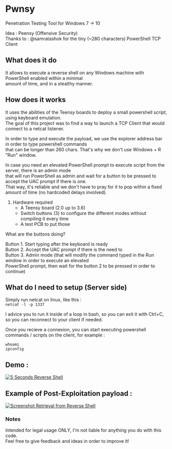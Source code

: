 # Pwnsy
Penetration Testing Tool for Windows 7 -> 10

Idea : Peensy (Offensive Security)  
Thanks to : @samratashok for the tiny (~280 characters) PowerShell TCP Client

## What does it do
It allows to execute a reverse shell on any Windows machine with PowerShell enabled within a minimal  
amount of time, and in a stealthy manner. 

## How does it works
It uses the abilities of the Teensy boards to deploy a small powershell script, using keyboard emulation.  
The goal of this project was to find a way to launch a TCP Client that would connect to a netcat listener.  

In order to type and execute the payload, we use the explorer address bar in order to type powershell commands  
that can be longer than 260 chars. That's why we don't use Windows + R "Run" window. 

In case you need an elevated PowerShell prompt to execute script from the server, there is an admin mode  
that will run PowerShell as admin and wait for a button to be pressed to accept the UAC prompt if there is one.  
That way, it's reliable and we don't have to pray for it to pop within a fixed amount of time (no hardcoded delays involved).  

1. Hardware required
   - A Teensy board (2.0 up to 3.6)
   - Switch buttons (3) to configure the different modes without compiling it every time
   - A test PCB to put those
   
What are the buttons doing? 

Button 1. Start typing after the keyboard is ready  
Button 2. Accept the UAC prompt if there is the need to  
Button 3. Admin mode (that will modify the command typed in the Run window in order to execute an elevated   
PowerShell prompt, then wait for the button 2 to be pressed in order to continue)   

## What do I need to setup (Server side)
Simply run netcat on linux, like this :  
`netcat -l -p 1337`

I advice you to run it inside of a loop in bash, so you can exit it with Ctrl+C, so you can reconnect to your client if needed.

Once you recieve a connexion, you can start executing powershell commands / scripts on the client, for example :  
```  
whoami
ipconfig
```  

## Demo : 
[![5 Seconds Reverse Shell](https://img.youtube.com/vi/8NpX56rHsYY/0.jpg)](https://www.youtube.com/watch?v=8NpX56rHsYY)

## Example of Post-Exploitation payload : 
[![Screenshot Retrieval from Reverse Shell](https://img.youtube.com/vi/HPO-l4Br-zY/0.jpg)](https://www.youtube.com/watch?v=HPO-l4Br-zY)

### Notes
Intended for legal usage ONLY, I'm not liable for anything you do with this code.  
Feel free to give feedback and ideas in order to improve it!
